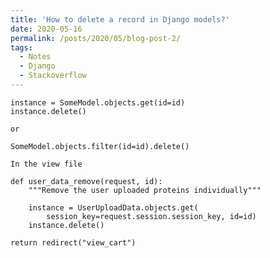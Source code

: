 ```yaml
---
title: 'How to delete a record in Django models?'
date: 2020-05-16
permalink: /posts/2020/05/blog-post-2/
tags:
  - Notes
  - Django
  - Stackoverflow
---
```


    instance = SomeModel.objects.get(id=id)
    instance.delete()

    or

    SomeModel.objects.filter(id=id).delete()

    In the view file

    def user_data_remove(request, id):
        """Remove the user uploaded proteins individually"""

        instance = UserUploadData.objects.get(
            session_key=request.session.session_key, id=id)
        instance.delete()

    return redirect("view_cart")
